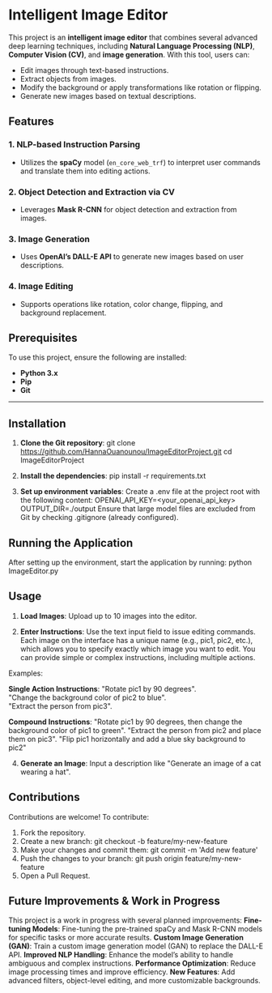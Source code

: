 # **Intelligent Image Editor**

This project is an **intelligent image editor** that combines several advanced deep learning techniques, including **Natural Language Processing (NLP)**, **Computer Vision (CV)**, and **image generation**. With this tool, users can:

- Edit images through text-based instructions.
- Extract objects from images.
- Modify the background or apply transformations like rotation or flipping.
- Generate new images based on textual descriptions.


## **Features**

### 1. NLP-based Instruction Parsing
- Utilizes the **spaCy** model (`en_core_web_trf`) to interpret user commands and translate them into editing actions.

### 2. Object Detection and Extraction via CV
- Leverages **Mask R-CNN** for object detection and extraction from images.

### 3. Image Generation
- Uses **OpenAI’s DALL-E API** to generate new images based on user descriptions.

### 4. Image Editing
- Supports operations like rotation, color change, flipping, and background replacement.



## **Prerequisites**

To use this project, ensure the following are installed:
- **Python 3.x**
- **Pip**
- **Git**

---

## **Installation**

1. **Clone the Git repository**:
   git clone https://github.com/HannaOuanounou/ImageEditorProject.git
   cd ImageEditorProject

2. **Install the dependencies**:
    pip install -r requirements.txt

3. **Set up environment variables**:
Create a .env file at the project root with the following content:
OPENAI_API_KEY=<your_openai_api_key>
OUTPUT_DIR=./output
Ensure that large model files are excluded from Git by checking .gitignore (already configured).

## **Running the Application**

After setting up the environment, start the application by running:
python ImageEditor.py

## **Usage**

1. **Load Images**:
Upload up to 10 images into the editor.

2. **Enter Instructions**:
Use the text input field to issue editing commands. Each image on the interface has a unique name (e.g., pic1, pic2, etc.), which allows you to specify exactly which image you want to edit. You can provide simple or complex instructions, including multiple actions.

Examples:

**Single Action Instructions**:
"Rotate pic1 by 90 degrees".  
"Change the background color of pic2 to blue".  
"Extract the person from pic3".  

**Compound Instructions**:
"Rotate pic1 by 90 degrees, then change the background color of pic1 to green".
"Extract the person from pic2 and place them on pic3".
"Flip pic1 horizontally and add a blue sky background to pic2"


4. **Generate an Image**:
Input a description like "Generate an image of a cat wearing a hat".


## **Contributions**

Contributions are welcome! To contribute:

1. Fork the repository.
2. Create a new branch:
    git checkout -b feature/my-new-feature
3. Make your changes and commit them:
    git commit -m 'Add new feature'
4. Push the changes to your branch:
    git push origin feature/my-new-feature
5. Open a Pull Request.


## **Future Improvements & Work in Progress**

This project is a work in progress with several planned improvements:
**Fine-tuning Models**:
Fine-tuning the pre-trained spaCy and Mask R-CNN models for specific tasks or more accurate results.
**Custom Image Generation (GAN)**:
Train a custom image generation model (GAN) to replace the DALL-E API.
**Improved NLP Handling**:
Enhance the model’s ability to handle ambiguous and complex instructions.
**Performance Optimization**:
Reduce image processing times and improve efficiency.
**New Features**:
Add advanced filters, object-level editing, and more customizable backgrounds.




